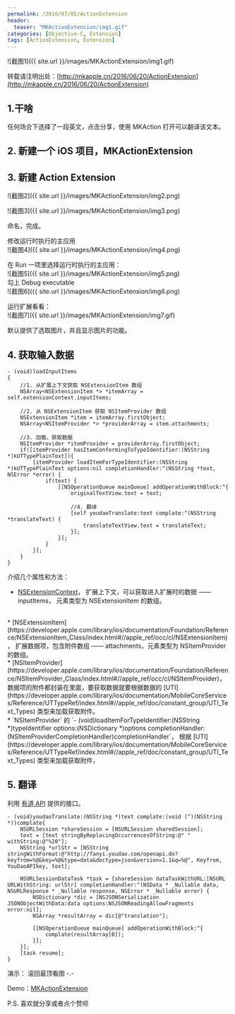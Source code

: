 ```yaml
---
permalink: /2016/07/05/ActionExtension
header:
  teaser: "MKActionExtension/img1.gif"
categories: [Objective-C, Extension]
tags: [ActionExtension, Extension]
---
```

![截图1]({{ site.url }}/images/MKActionExtension/img1.gif)

转载请注明出处：[http://mkapple.cn/2016/06/20/ActionExtension](http://mkapple.cn/2016/06/20/ActionExtension)

## 1.干啥
任何场合下选择了一段英文，点击分享，使用 MKAction 打开可以翻译该文本。

## 2. 新建一个 iOS 项目，MKActionExtension

## 3. 新建 Action Extension
![截图2]({{ site.url }}/images/MKActionExtension/img2.png)

![截图3]({{ site.url }}/images/MKActionExtension/img3.png)

命名，完成。

修改运行时执行的主应用
<br>
![截图4]({{ site.url }}/images/MKActionExtension/img4.png)
<br>

在 Run 一项里选择运行时执行的主应用：<br>
![截图5]({{ site.url }}/images/MKActionExtension/img5.png)
<br>
勾上 Debug executable <br> 
![截图6]({{ site.url }}/images/MKActionExtension/img6.png)
<br>

运行扩展看看：
<br>
![截图7]({{ site.url }}/images/MKActionExtension/img7.gif)
<br>

默认提供了选取图片，并且显示图片的功能。

## 4. 获取输入数据

```objc
- (void)loadInputItems
{
    //1. 从扩展上下文获取 NSExtensionItem 数组
    NSArray<NSExtensionItem *> *itemArray = self.extensionContext.inputItems;
    
    //2. 从 NSExtensionItem 获取 NSItemProvider 数组
    NSExtensionItem *item = itemArray.firstObject;
    NSArray<NSItemProvider *> *providerArray = item.attachments;
    
    //3. 加载、获取数据
    NSItemProvider *itemProvider = providerArray.firstObject;
    if([itemProvider hasItemConformingToTypeIdentifier:(NSString *)kUTTypePlainText]){
        [itemProvider loadItemForTypeIdentifier:(NSString *)kUTTypePlainText options:nil completionHandler:^(NSString *text, NSError *error) {
            if(text) {
                [[NSOperationQueue mainQueue] addOperationWithBlock:^{
                    originalTextView.text = text;
                    
                    //4. 翻译
                    [self youdaoTranslate:text complate:^(NSString *translateText) {
                        translateTextView.text = translateText;
                    }];
                }];
            }
        }];
    }
}
```

介绍几个属性和方法：

* [NSExtensionContext](https://developer.apple.com/library/ios/documentation/Foundation/Reference/NSExtensionContext_Class/index.html#//apple_ref/occ/cl/NSExtensionContext)， 扩展上下文，可以获取进入扩展时的数据 ——inputItems， 元素类型为 NSExtensionItem 的数组。
<br>
* [NSExtensionItem](https://developer.apple.com/library/ios/documentation/Foundation/Reference/NSExtensionItem_Class/index.html#//apple_ref/occ/cl/NSExtensionItem)， 扩展数据项，包含附件数组 —— attachments，元素类型为 NSItemProvider 的数组。
<br>
* [NSItemProvider](https://developer.apple.com/library/ios/documentation/Foundation/Reference/NSItemProvider_Class/index.html#//apple_ref/occ/cl/NSItemProvider)，数据项的附件都封装在里面，要获取数据就要根据数据的 [UTI](https://developer.apple.com/library/ios/documentation/MobileCoreServices/Reference/UTTypeRef/index.html#//apple_ref/doc/constant_group/UTI_Text_Types) 类型来加载获取附件。
<br>
* `NSItemProvider` 的 `- (void)loadItemForTypeIdentifier:(NSString *)typeIdentifier options:(NSDictionary *)options completionHandler:(NSItemProviderCompletionHandler)completionHandler`， 根据 [UTI](https://developer.apple.com/library/ios/documentation/MobileCoreServices/Reference/UTTypeRef/index.html#//apple_ref/doc/constant_group/UTI_Text_Types) 类型来加载获取附件，

## 5. 翻译

利用 [有道 API](http://fanyi.youdao.com/openapi?path=data-mode) 提供的接口。

~~~objc
- (void)youdaoTranslate:(NSString *)text complate:(void (^)(NSString *))complate{
    NSURLSession *shareSession = [NSURLSession sharedSession];
    text = [text stringByReplacingOccurrencesOfString:@" " withString:@"%20"];
    NSString *urlStr = [NSString stringWithFormat:@"http://fanyi.youdao.com/openapi.do?keyfrom=%@&key=%@&type=data&doctype=json&version=1.1&q=%@", Keyfrom, YouDaoAPIkey, text];
    
    NSURLSessionDataTask *task = [shareSession dataTaskWithURL:[NSURL URLWithString: urlStr] completionHandler:^(NSData * _Nullable data, NSURLResponse * _Nullable response, NSError * _Nullable error) {
        NSDictionary *dic = [NSJSONSerialization JSONObjectWithData:data options:NSJSONReadingAllowFragments error:nil];
        NSArray *resultArray = dic[@"translation"];
        
        [[NSOperationQueue mainQueue] addOperationWithBlock:^{
            complate(resultArray[0]);
        }];
    }];
    [task resume];
}
~~~

演示：
滚回最顶看图 -.-

Demo：[MKActionExtension](https://github.com/monkey19911021/MKActionExtension)
<br>

P.S. 喜欢就分享或者点个赞呗

<!-- 网易云跟帖 -->
<div id="cloud-tie-wrapper" class="cloud-tie-wrapper"></div>
<script>
  var cloudTieConfig = {
    url: document.location.href, 
    sourceId: "",
    productKey: "ed9b8d43dc944e809d5c088decaffc0a",
    target: "cloud-tie-wrapper"
  };
</script>
<script src="https://img1.cache.netease.com/f2e/tie/yun/sdk/loader.js"></script>
